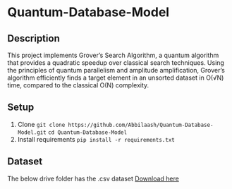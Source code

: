 # Quantum-Database-Model

## Description
This project implements Grover’s Search Algorithm, a quantum algorithm that provides a quadratic speedup over classical search techniques. Using the principles of quantum parallelism and amplitude amplification, Grover’s algorithm efficiently finds a target element in an unsorted dataset in O(√N) time, compared to the classical O(N) complexity.

## Setup
1. Clone
```git clone https://github.com/Abbilaash/Quantum-Database-Model.git```
```cd Quantum-Database-Model```
2. Install requirements
```pip install -r requirements.txt```

## Dataset
The below drive folder has the .csv dataset
[Download here](https://drive.google.com/drive/folders/1Q3bnmFqEwUsGeGAskIrsKmJ6WiyY6yLC?usp=sharing)

